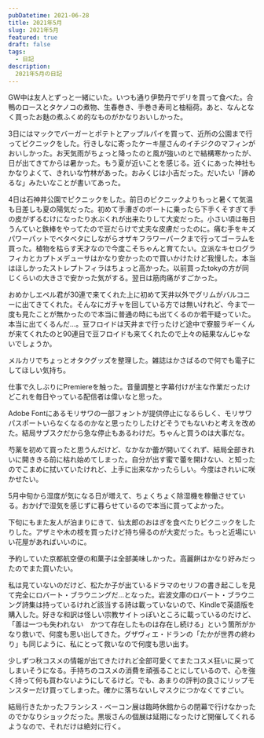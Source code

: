 ```yaml
---
pubDatetime: 2021-06-28
title: 2021年5月
slug: 2021年5月
featured: true
draft: false
tags:
  - 日記
description:
  2021年5月の日記
---
```


GW中は友人とずっと一緒にいた。いつも通り伊勢丹でデリを買って食べた。合鴨のロースとタケノコの煮物、生春巻き、手巻き寿司と柚稲荷。あと、なんとなく買ったお麩の煮ふくめ的なものがかなりおいしかった。

3日にはマックでバーガーとポテトとアップルパイを買って、近所の公園まで行ってピクニックをした。行きしなに寄ったケーキ屋さんのイチジクのマフィンがおいしかった。お天気雨がちょっと降ったのと風が強いのとで結構寒かったが、日が出てきてからは暑かった。もう夏が近いことを感じる。近くにあった神社もかなりよくて、きれいな竹林があった。おみくじは小吉だった。だいたい「諦めるな」みたいなことが書いてあった。

4日は石神井公園でピクニックをした。前日のピクニックよりもっと暑くて気温も日差しも夏の陽気だった。初めて手漕ぎのボートに乗ったら下手くそすぎて手の皮がずるむけになったり水ぶくれが出来たりして大変だった。小さい頃は毎日うんていと鉄棒をやってたので豆だらけで丈夫な皮膚だったのに。痛む手をキズパワーパットでベタベタにしながらオザキフラワーパークまで行ってゴーラムを買った。植物を枯らす天才なので今度こそちゃんと育てたい。立派なキセログラフィカとカプトメデューサはかなり安かったので買いかけたけど我慢した。本当はほしかったストレプトフィラはちょっと高かった。以前買ったtokyの方が同じくらいの大きさで安かった気がする。翌日は筋肉痛がすごかった。

おめかしエペル君が30連で来てくれた上に初めて天井以外でグリムがバルコニーに出てきてくれた。そんなにガチャを回している方では無いけれど、今まで一度も見たことが無かったので本当に普通の時にも出てくるのか若干疑っていた。本当に出てくるんだ…。豆フロイドは天井まで行ったけど途中で寮服ラギーくんが来てくれたのと90連目で豆フロイドも来てくれたので上々の結果なんじゃないでしょうか。

メルカリでちょっとオタクグッズを整理した。雑誌はかさばるので何でも電子にしてほしい気持ち。

仕事で久しぶりにPremiereを触った。音量調整と字幕付けが主な作業だったけどこれを毎日やっている配信者は偉いなと思った。

Adobe Fontにあるモリサワの一部フォントが提供停止になるらしく、モリサワパスポートいらなくなるのかなと思ったりしたけどそうでもないわと考えを改めた。結局サブスクだから急な停止もあるわけだ。ちゃんと買うのは大事だな。

芍薬を初めて買ったと思うんだけど、なかなか蕾が開いてくれず、結局全部きれいに開ききる前に枯れ始めてしまった。自分が出す蜜で蕾を開けない、と知ったのでこまめに拭いていたけれど、上手に出来なかったらしい。今度はきれいに咲かせたい。

5月中旬から湿度が気になる日が増えて、ちょくちょく除湿機を稼働させている。おかげで湿気を感じずに暮らせているので本当に買ってよかった。

下旬にもまた友人が泊まりにきて、仙太郎のおはぎを食べたりピクニックをしたりした。アザミや木の枝を買ったけど持ち帰るのが大変だった。もっと近場にいい花屋があればいいのに。

予約していた京都航空便の和菓子は全部美味しかった。高麗餅はかなり好みだったのでまた買いたい。

私は見ていないのだけど、松たか子が出ているドラマのセリフの書き起こしを見て完全にロバート・ブラウニングだ…となった。岩波文庫のロバート・ブラウニング詩集は持っているけれど該当する詩は載っていないので、Kindleで英語版を購入した。好きな和訳は怪しい宗教サイトっぽいところに載っているのだけど、「善は一つも失われない　かつて存在したものは存在し続ける」という箇所がかなり救いで、何度も思い出してきた。グザヴィエ・ドランの「たかが世界の終わり」も同じように、私にとって救いなので何度も思い出す。

少しずつ秋コスメの情報が出てきたけれど全部可愛くてまたコスメ狂いに戻ってしまいそうになる。手持ちのコスメの消費を頑張ることにしているので、心を強く持って何も買わないようにしてるけど。でも、あまりの評判の良さにリップモンスターだけ買ってしまった。確かに落ちないしマスクにつかなくてすごい。

結局行きたかったフランシス・ベーコン展は臨時休館からの閉幕で行けなかったのでかなりショックだった。黒坂さんの個展は延期になったけど開催してくれるようなので、それだけは絶対に行く。
